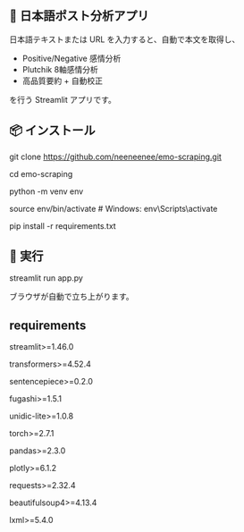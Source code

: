
## 📘 日本語ポスト分析アプリ

日本語テキストまたは URL を入力すると、自動で本文を取得し、  
- Positive/Negative 感情分析  
- Plutchik 8軸感情分析  
- 高品質要約 + 自動校正  

を行う Streamlit アプリです。

## 📦 インストール

git clone https://github.com/neeneenee/emo-scraping.git

cd emo-scraping

python -m venv env

source env/bin/activate    # Windows: env\Scripts\activate

pip install -r requirements.txt



## 🚀 実行

streamlit run app.py

ブラウザが自動で立ち上がります。

## requirements

streamlit>=1.46.0

transformers>=4.52.4

sentencepiece>=0.2.0

fugashi>=1.5.1

unidic-lite>=1.0.8

torch>=2.7.1


pandas>=2.3.0

plotly>=6.1.2

requests>=2.32.4

beautifulsoup4>=4.13.4

lxml>=5.4.0

